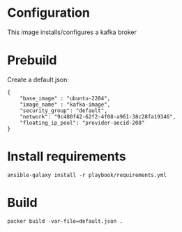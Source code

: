 # Configuration

This image installs/configures a kafka broker


# Prebuild

Create a default.json:

```
{
    "base_image" : "ubuntu-2204",
    "image_name" : "kafka-image",
    "security_group": "default",
    "network": "9c480f42-62f2-4f08-a961-38c28fa19346",
    "floating_ip_pool": "provider-aecid-208"
}
```

# Install requirements

```
ansible-galaxy install -r playbook/requirements.yml
```

# Build

```
packer build -var-file=default.json .
```
